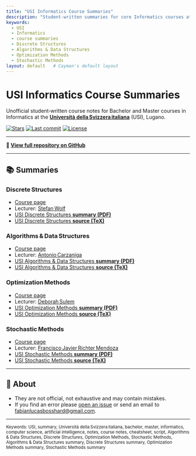```yaml
---
title: "USI Informatics Course Summaries"
description: "Student-written summaries for core Informatics courses at USI."
keywords:
  - USI
  - Informatics
  - course summaries
  - Discrete Structures
  - Algorithms & Data Structures
  - Optimization Methods
  - Stochastic Methods
layout: default   # Cayman's default layout
---
```


# USI Informatics Course Summaries

Unofficial student‑written course notes for Bachelor and Master courses in Informatics at the **[Università della Svizzera italiana](https://www.usi.ch/en)** (USI), Lugano.

[![Stars](https://img.shields.io/github/stars/fabianbosshard/usi-informatics-course-summaries?style=social)](https://github.com/fabianbosshard/usi-informatics-course-summaries/stargazers)
[![Last commit](https://img.shields.io/github/last-commit/fabianbosshard/usi-informatics-course-summaries)](https://github.com/fabianbosshard/usi-informatics-course-summaries/commits/main)
[![License](https://img.shields.io/github/license/fabianbosshard/usi-informatics-course-summaries)](LICENSE)

---

**📂 [View full repository on GitHub](https://github.com/fabianbosshard/usi-informatics-course-summaries)**

---

## 📚 Summaries

### Discrete Structures
* [Course page](https://search.usi.ch/en/courses/35270737/discrete-structures)  
* Lecturer: [Stefan Wolf](https://search.usi.ch/people/eefbe656c9dfacf0e1a1e15bf8893bcb/wolf-stefan)  
* [USI Discrete Structures **summary (PDF)**](./summaries/usi-discrete-structures-summary.pdf)  
* [USI Discrete Structures **source (TeX)**](./summaries/usi-discrete-structures-summary.tex)  


### Algorithms & Data Structures
* [Course page](https://search.usi.ch/en/courses/35270741/algorithms-data-structures)  
* Lecturer: [Antonio Carzaniga](https://www.inf.usi.ch/carzaniga/)  
* [USI Algorithms & Data Structures **summary (PDF)**](./summaries/usi-algorithms-and-data-structures-summary.pdf)  
* [USI Algorithms & Data Structures **source (TeX)**](./summaries/usi-algorithms-and-data-structures-summary.tex)  


### Optimization Methods
* [Course page](https://search.usi.ch/en/courses/35270756/optimization-methods)  
* Lecturer: [Deborah Sulem](https://search.usi.ch/en/people/7ae0ccfefe31ec77de71003997572fbd/sulem-deborah)  
* [USI Optimization Methods **summary (PDF)**](./summaries/usi-optimization-methods-summary.pdf)  
* [USI Optimization Methods **source (TeX)**](./summaries/usi-optimization-methods-summary.tex)  


### Stochastic Methods
* [Course page](https://search.usi.ch/en/courses/35270722/stochastic-methods)  
* Lecturer: [Francisco Javier Richter Mendoza](https://search.usi.ch/en/people/fd79a01270bbee6228453cacbb95a6c5/richter-mendoza-francisco-javier)  
* [USI Stochastic Methods **summary (PDF)**](./summaries/usi-stochastic-methods-summary.pdf)  
* [USI Stochastic Methods **source (TeX)**](./summaries/usi-stochastic-methods-summary.tex)  


---

## 📄 About
- They are not official, not exhaustive and may contain mistakes.
- If you find an error please [open an issue](https://github.com/fabianbosshard/usi-informatics-course-summaries/issues) or send an email to [fabianlucasbosshard@gmail.com](mailto:fabianlucasbosshard@gmail.com).

---

<sub>Keywords:
USI, summary, Università della Svizzera italiana, bachelor, master, informatics, computer science, artificial intelligence, notes, course notes, cheatsheet, script, Algorithms & Data Structures, Discrete Structures, Optimization Methods, Stochastic Methods, Algorithms & Data Structures summary, Discrete Structures summary, Optimization Methods summary, Stochastic Methods summary</sub>

